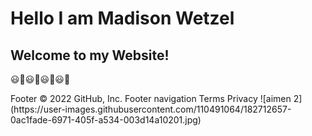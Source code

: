 <!DOCTYPE html>
<html>
<head>
<title> Page Title </title>
<body>
<h1> Hello I am Madison Wetzel </h1>
<h2> Welcome to my Website! </h2>
<p> 😃🤩😃🤩😃🤩😃🤩 </p>
</body>
</head>
</html>
Footer
© 2022 GitHub, Inc.
Footer navigation
Terms
Privacy
![aimen 2](https://user-images.githubusercontent.com/110491064/182712657-0ac1fade-6971-405f-a534-003d14a10201.jpg)
